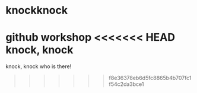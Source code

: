 # knockknock
github workshop
<<<<<<< HEAD
knock, knock    
=======
knock, knock
who is there!
>>>>>>> f8e36378eb6d5fc8865b4b707fc1f54c2da3bce1
